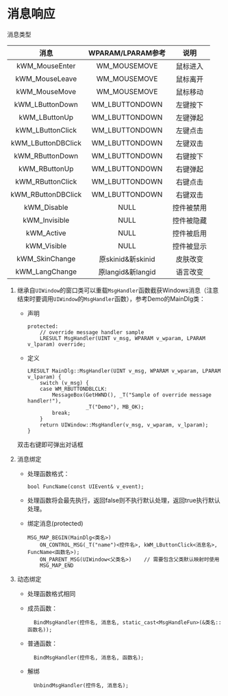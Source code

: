 # 消息响应
消息类型

|消息|WPARAM/LPARAM参考|说明|
|:---:|:---:|:---:|
|kWM_MouseEnter|WM_MOUSEMOVE|鼠标进入|
|kWM_MouseLeave|WM_MOUSEMOVE|鼠标离开|
|kWM_MouseMove|WM_MOUSEMOVE|鼠标移动|
|kWM_LButtonDown|WM_LBUTTONDOWN|左键按下|
|kWM_LButtonUp|WM_LBUTTONDOWN|左键弹起|
|kWM_LButtonClick|WM_LBUTTONDOWN|左键点击|
|kWM_LButtonDBClick|WM_LBUTTONDOWN|左键双击|
|kWM_RButtonDown|WM_LBUTTONDOWN|右键按下|
|kWM_RButtonUp|WM_LBUTTONDOWN|右键弹起|
|kWM_RButtonClick|WM_LBUTTONDOWN|右键点击|
|kWM_RButtonDBClick|WM_LBUTTONDOWN|右键双击|
|kWM_Disable|NULL|控件被禁用|
|kWM_Invisible|NULL|控件被隐藏|
|kWM_Active|NULL|控件被启用|
|kWM_Visible|NULL|控件被显示|
|kWM_SkinChange|原skinid&新skinid|皮肤改变|
|kWM_LangChange|原langid&新langid|语言改变|
	
1. 继承自`UIWindow`的窗口类可以重载`MsgHandler`函数截获Windows消息（注意结束时要调用`UIWindow`的`MsgHandler`函数），参考Demo的MainDlg类：
	- 声明
        ```
        protected:
            // override message handler sample
            LRESULT MsgHandler(UINT v_msg, WPARAM v_wparam, LPARAM v_lparam) override;
        ```
    - 定义
        ```
        LRESULT MainDlg::MsgHandler(UINT v_msg, WPARAM v_wparam, LPARAM v_lparam) {
            switch (v_msg) {
            case WM_RBUTTONDBLCLK:
                MessageBox(GetHWND(), _T("Sample of override message handler!"),
                           _T("Demo"), MB_OK);
                break;
            }
            return UIWindow::MsgHandler(v_msg, v_wparam, v_lparam);
        }
        ```
    双击右键即可弹出对话框
2. 消息绑定
	- 处理函数格式：

		  bool FuncName(const UIEvent& v_event);
          
    - 处理函数将会最先执行，返回false则不执行默认处理，返回true执行默认处理。
            
	- 绑定消息(protected)
        ```
        MSG_MAP_BEGIN(MainDlg<类名>)
			ON_CONTROL_MSG(_T("name")<控件名>, kWM_LButtonClick<消息名>, FuncName<函数名>);
            ON_PARENT_MSG(UIWindow<父类名>)	// 需要包含父类默认映射时使用
			MSG_MAP_END
        ```
           
3. 动态绑定
	- 处理函数格式相同
	- 成员函数：

			BindMsgHandler(控件名, 消息名, static_cast<MsgHandleFun>(&类名::函数名));
            
	- 普通函数：

			BindMsgHandler(控件名, 消息名, 函数名);
            
	- 解绑

			UnbindMsgHandler(控件名, 消息名);
